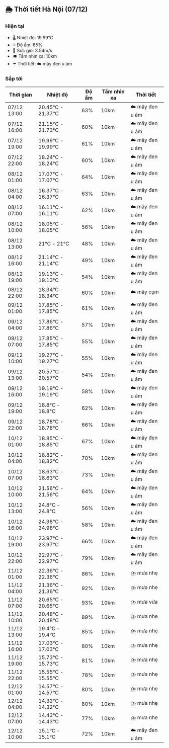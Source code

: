 ## 🌦️ Thời tiết Hà Nội (07/12)

### Hiện tại

- 🌡️ Nhiệt độ: 19.99℃
- 💦 Độ ẩm: 65%
- 💨 Sức gió: 3.54m/s
- 👁️ Tầm nhìn xa: 10km
- ☂️ Thời tiết: ☁️ mây đen u ám

### Sắp tới

| Thời gian | Nhiệt độ | Độ ẩm | Tầm nhìn xa | Thời tiết |
| --- | --- | --- | --- | --- |
| 07/12 13:00 | 20.45℃ - 21.37℃ | 63% | 10km | ☁️ mây đen u ám |
| 07/12 16:00 | 21.15℃ - 21.73℃ | 60% | 10km | ☁️ mây đen u ám |
| 07/12 19:00 | 19.99℃ - 19.99℃ | 61% | 10km | ☁️ mây đen u ám |
| 07/12 22:00 | 18.24℃ - 18.24℃ | 60% | 10km | ☁️ mây đen u ám |
| 08/12 01:00 | 17.07℃ - 17.07℃ | 64% | 10km | ☁️ mây đen u ám |
| 08/12 04:00 | 16.37℃ - 16.37℃ | 63% | 10km | ☁️ mây đen u ám |
| 08/12 07:00 | 16.11℃ - 16.11℃ | 62% | 10km | ☁️ mây đen u ám |
| 08/12 10:00 | 18.05℃ - 18.05℃ | 56% | 10km | ☁️ mây đen u ám |
| 08/12 13:00 | 21℃ - 21℃ | 48% | 10km | ☁️ mây đen u ám |
| 08/12 16:00 | 21.14℃ - 21.14℃ | 49% | 10km | ☁️ mây đen u ám |
| 08/12 19:00 | 19.13℃ - 19.13℃ | 54% | 10km | ☁️ mây đen u ám |
| 08/12 22:00 | 18.34℃ - 18.34℃ | 60% | 10km | ☁️ mây cụm |
| 09/12 01:00 | 17.85℃ - 17.85℃ | 61% | 10km | ☁️ mây đen u ám |
| 09/12 04:00 | 17.86℃ - 17.86℃ | 57% | 10km | ☁️ mây đen u ám |
| 09/12 07:00 | 17.85℃ - 17.85℃ | 55% | 10km | ☁️ mây đen u ám |
| 09/12 10:00 | 19.27℃ - 19.27℃ | 55% | 10km | ☁️ mây đen u ám |
| 09/12 13:00 | 20.57℃ - 20.57℃ | 54% | 10km | ☁️ mây đen u ám |
| 09/12 16:00 | 19.19℃ - 19.19℃ | 58% | 10km | ☁️ mây đen u ám |
| 09/12 19:00 | 18.8℃ - 18.8℃ | 62% | 10km | ☁️ mây đen u ám |
| 09/12 22:00 | 18.78℃ - 18.78℃ | 66% | 10km | ☁️ mây đen u ám |
| 10/12 01:00 | 18.85℃ - 18.85℃ | 67% | 10km | ☁️ mây đen u ám |
| 10/12 04:00 | 18.82℃ - 18.82℃ | 70% | 10km | ☁️ mây đen u ám |
| 10/12 07:00 | 18.63℃ - 18.63℃ | 73% | 10km | ☁️ mây đen u ám |
| 10/12 10:00 | 21.56℃ - 21.56℃ | 64% | 10km | ☁️ mây đen u ám |
| 10/12 13:00 | 24.8℃ - 24.8℃ | 56% | 10km | ☁️ mây đen u ám |
| 10/12 16:00 | 24.98℃ - 24.98℃ | 58% | 10km | ☁️ mây đen u ám |
| 10/12 19:00 | 23.97℃ - 23.97℃ | 66% | 10km | ☁️ mây đen u ám |
| 10/12 22:00 | 22.97℃ - 22.97℃ | 79% | 10km | ☁️ mây đen u ám |
| 11/12 01:00 | 22.36℃ - 22.36℃ | 86% | 10km | ⛈️ mưa nhẹ |
| 11/12 04:00 | 21.36℃ - 21.36℃ | 92% | 10km | ⛈️ mưa nhẹ |
| 11/12 07:00 | 20.65℃ - 20.65℃ | 93% | 10km | ⛈️ mưa vừa |
| 11/12 10:00 | 20.48℃ - 20.48℃ | 89% | 10km | ⛈️ mưa nhẹ |
| 11/12 13:00 | 19.4℃ - 19.4℃ | 85% | 10km | ⛈️ mưa nhẹ |
| 11/12 16:00 | 17.03℃ - 17.03℃ | 80% | 10km | ⛈️ mưa nhẹ |
| 11/12 19:00 | 15.73℃ - 15.73℃ | 81% | 10km | ⛈️ mưa nhẹ |
| 11/12 22:00 | 15.55℃ - 15.55℃ | 78% | 10km | ⛈️ mưa nhẹ |
| 12/12 01:00 | 14.57℃ - 14.57℃ | 80% | 10km | ⛈️ mưa nhẹ |
| 12/12 04:00 | 14.32℃ - 14.32℃ | 80% | 10km | ⛈️ mưa nhẹ |
| 12/12 07:00 | 14.43℃ - 14.43℃ | 77% | 10km | ⛈️ mưa nhẹ |
| 12/12 10:00 | 15.1℃ - 15.1℃ | 72% | 10km | ☁️ mây đen u ám |
